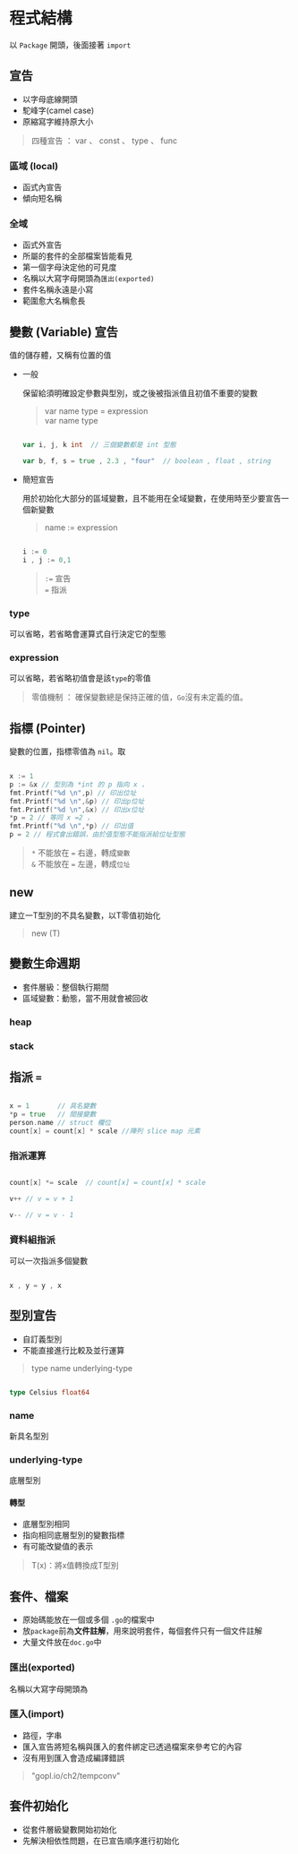 # 程式結構

以 `Package` 開頭，後面接著 `import`

## 宣告

* 以字母底線開頭
* 駝峰字(camel case)
* 原縮寫字維持原大小

> 四種宣告 ： var 、 const 、 type 、 func

### 區域 (local)

* 函式內宣告
* 傾向短名稱

### 全域

* 函式外宣告
* 所屬的套件的全部檔案皆能看見
* 第一個字母決定他的可見度
* 名稱以大寫字母開頭為`匯出(exported)`
* 套件名稱永遠是小寫
* 範圍愈大名稱愈長

## 變數 (Variable) 宣告

值的儲存體，又稱有位置的值

* 一般

    保留給須明確設定參數與型別，或之後被指派值且初值不重要的變數

    > var name type = expression <br>
    > var name type 

    ```go

    var i, j, k int  // 三個變數都是 int 型態

    var b, f, s = true , 2.3 , "four"  // boolean , float , string

    ```

* 簡短宣告

    用於初始化大部分的區域變數，且不能用在全域變數，在使用時至少要宣告一個新變數
    

    >  name := expression

    ```go

    i := 0
    i , j := 0,1

    ```

    > `:=` 宣告 <br>
    > `=`  指派


### type

可以省略，若省略會運算式自行決定它的型態

### expression

可以省略，若省略初值會是該`type`的零值

> 零值機制 ： 確保變數總是保持正確的值，`Go`沒有未定義的值。

## 指標 (Pointer)

變數的位置，指標零值為 `nil`。取

```go

x := 1 
p := &x // 型別為 *int 的 p 指向 x ，
fmt.Printf("%d \n",p) // 印出位址
fmt.Printf("%d \n",&p) // 印出p位址
fmt.Printf("%d \n",&x) // 印出x位址
*p = 2 // 等同 x =2 ， 
fmt.Printf("%d \n",*p) // 印出值
p = 2 // 程式會出錯誤，由於值型態不能指派給位址型態

```

> `*` 不能放在 `=` 右邊，轉成`變數` <br>
> `&` 不能放在 `=` 左邊，轉成`位址`

## new 

建立一T型別的不具名變數，以T零值初始化

> new (T)

## 變數生命週期

* 套件層級：整個執行期間
* 區域變數：動態，當不用就會被回收

### heap

### stack

## 指派 `=`

```go

x = 1       // 具名變數 
*p = true   // 間接變數
person.name // struct 欄位
count[x] = count[x] * scale //陣列 slice map 元素

```

### 指派運算

```go

count[x] *= scale  // count[x] = count[x] * scale

v++ // v = v + 1

v-- // v = v - 1

```

### 資料組指派

可以一次指派多個變數

```go

x , y = y , x

```

## 型別宣告

* 自訂義型別
* 不能直接進行比較及並行運算

> type name underlying-type

```go

type Celsius float64

```

### name

新具名型別

### underlying-type

底層型別

#### 轉型

* 底層型別相同
* 指向相同底層型別的變數指標
* 有可能改變值的表示

> T(x)：將x值轉換成T型別

## 套件、檔案

* 原始碼能放在一個或多個 `.go`的檔案中
* 放`package`前為**文件註解**，用來說明套件，每個套件只有一個文件註解
* 大量文件放在`doc.go`中


### 匯出(exported)

名稱以大寫字母開頭為

### 匯入(import)

* 路徑，字串
* 匯入宣告將短名稱與匯入的套件綁定已透過檔案來參考它的內容
* 沒有用到匯入會造成編譯錯誤

> "gopl.io/ch2/tempconv"

## 套件初始化

* 從套件層級變數開始初始化
* 先解決相依性問題，在已宣告順序進行初始化
